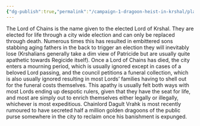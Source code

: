 ```yaml
---
{"dg-publish":true,"permalink":"/campaign-1-dragoon-heist-in-krshal/player-guide/lord-of-chains/"}
---
```


The Lord of Chains is the name given to the elected Lord of Krshal. They are elected for life through a city wide election and can only be replaced through death. Numerous times this has resulted in embittered sons stabbing aging fathers in the back to trigger an election they will inevitably lose (Krshalians generally take a dim view of Patricide but are usually quite apathetic towards Regicide itself). Once a Lord of Chains has died, the city enters a mourning period, which is usually ignored except in cases of a beloved Lord passing, and the council petitions a funeral collection, which is also usually ignored resulting in most Lords’ families having to shell out for the funeral costs themselves. This apathy is usually felt both ways with most Lords ending up despotic rulers, given that they have the seat for life, and most are simply out to enrich themselves either legally or illegally, whichever is most expeditious. Chainlord Dagult Vrahk is most recently rumoured to have secreted half a million golden dragoons of the public purse somewhere in the city to reclaim once his banishment is expunged.